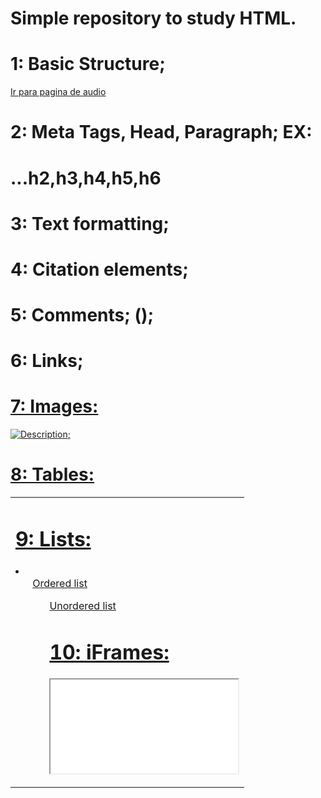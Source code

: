 # Simple repository to study HTML.

# 1: Basic Structure;

<!DOCTYPE html>
<html lang="pt-br">
  <head>
    <meta charset="UTF-8" />
    <meta http-equiv="X-UA-Compatible" content="IE=edge" />
    <meta name="viewport" content="width=device-width, initial-scale=1.0" />
    <title>Audio</title>
  </head>
  <body>
    <a href="audio.html"> Ir para pagina de audio</a>
  </body>
</html>

# 2: Meta Tags, Head, Paragraph; EX:

  <meta/>
  <h1>...h2,h3,h4,h5,h6
  <p>

# 3: Text formatting;

# 4: Citation elements;

# 5: Comments; (<!--Text-->);

<!--It's a comment-->

# 6: Links; 

  <a href="URL or Folder/file">

# 7: Images: 

  <img src="URL or folder/file" alt="Description">;

# 8: Tables: 

  <table> <!--TR(column, TD line-->
    <tr>
      <td>

# 9: Lists: 
  <li> 
    <ol> Ordered list
      <ul>Unordered list

# 10: iFrames:
  <iframe src="ULR or folder/file" title="render external page inside your page">;

# 11:Form:

  <Form>, 
    <input id="nameID" type="text/email/password/radio(select an option from several),checkbox(select multiple choices),/submit(button)" placeholder="marca d'água" value="()" required(fill this field)>
    </input>,
    <Label for id="nameID"> subtitle</label>
    <select> 
      <option value="">combo box</option>
      <textarea name="" placeholder="" rows="" cols=""> 
  </form>

# 12: Audio: 
  <audio src="()">;

# 13:Video: ex:

  <video poster="image"width="100%" height="" autoplay controls disablepicktureinpicture controlslist=" nodownload nofullscreen" >
    <source src=".mp4" type="video.mp4" >
  </video>

# 14: DIV and Semantic HTML
teste
